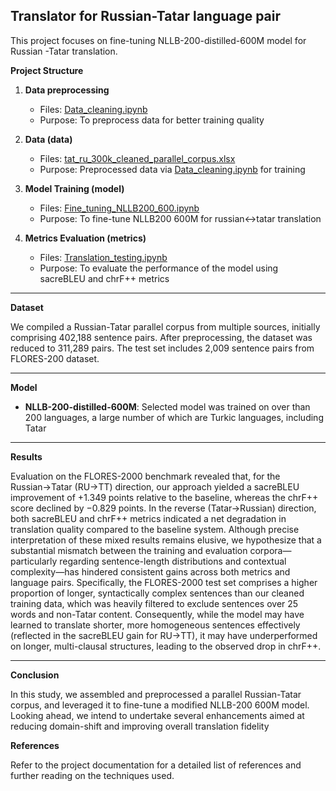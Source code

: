 ## Translator for Russian-Tatar language pair


This project focuses on fine-tuning NLLB-200-distilled-600M model for Russian -Tatar translation.

**Project Structure**

1. **Data preprocessing**
   - Files: [Data_cleaning.ipynb](data/Data_cleaning.ipynb)
   - Purpose: To preprocess data for better training quality

2. **Data (data)**
	- Files: [tat_ru_300k_cleaned_parallel_corpus.xlsx](data/tat_ru_300k_cleaned_parallel_corpus.xlsx)
	- Purpose: Preprocessed data via [Data_cleaning.ipynb](data/Data_cleaning.ipynb) for training

3. **Model Training (model)**
   - Files: [Fine_tuning_NLLB200_600.ipynb](Fine_tuning_NLLB200_600.ipynb)
   - Purpose: To fine-tune NLLB200 600M for russian↔tatar translation
   
4. **Metrics Evaluation (metrics)**
   - Files: [Translation_testing.ipynb](Translation_testing.ipynb)
   - Purpose: To evaluate the performance of the model using sacreBLEU and chrF++ metrics

---
**Dataset**

We compiled a Russian-Tatar parallel corpus from multiple sources, initially comprising 402,188 sentence pairs. After preprocessing, the dataset was reduced to 311,289 pairs. The test set includes 2,009 sentence pairs from FLORES-200 dataset.

---
**Model**

- **NLLB-200-distilled-600M**: Selected model was trained on over than 200 languages, a large number of which are Turkic languages, including Tatar

---
**Results**

Evaluation on the FLORES-2000 benchmark revealed that, for the Russian→Tatar (RU→TT) direction, our approach yielded a sacreBLEU improvement of +1.349 points relative to the baseline, whereas the chrF++ score declined by −0.829 points. In the reverse (Tatar→Russian) direction, both sacreBLEU and chrF++ metrics indicated a net degradation in translation quality compared to the baseline system. Although precise interpretation of these mixed results remains elusive, we hypothesize that a substantial mismatch between the training and evaluation corpora—particularly regarding sentence-length distributions and contextual complexity—has hindered consistent gains across both metrics and language pairs. Specifically, the FLORES-2000 test set comprises a higher proportion of longer, syntactically complex sentences than our cleaned training data, which was heavily filtered to exclude sentences over 25 words and non-Tatar content. Consequently, while the model may have learned to translate shorter, more homogeneous sentences effectively (reflected in the sacreBLEU gain for RU→TT), it may have underperformed on longer, multi-clausal structures, leading to the observed drop in chrF++.

---
**Conclusion**

In this study, we assembled and preprocessed a parallel Russian-Tatar corpus, and leveraged it to fine-tune a modified NLLB-200 600M model. Looking ahead, we intend to undertake several enhancements aimed at reducing domain-shift and improving overall translation fidelity

**References**

Refer to the project documentation for a detailed list of references and further reading on the techniques used.
